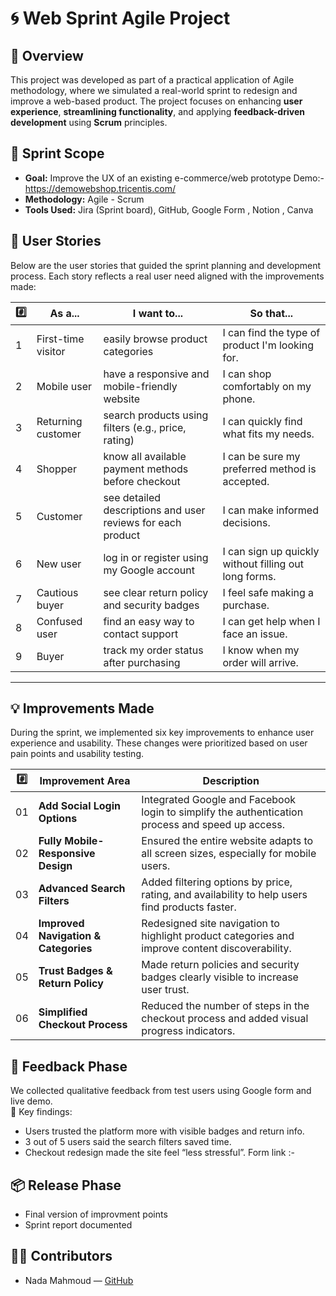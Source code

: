 # 🌀 Web Sprint Agile Project

## 🧠 Overview

This project was developed as part of a practical application of Agile methodology, where we simulated a real-world sprint to redesign and improve a web-based product. The project focuses on enhancing **user experience**, **streamlining functionality**, and applying **feedback-driven development** using **Scrum** principles.


## 🚀 Sprint Scope
  
- **Goal:** Improve the UX of an existing e-commerce/web prototype
  Demo:- https://demowebshop.tricentis.com/
- **Methodology:** Agile - Scrum   
- **Tools Used:** Jira (Sprint board), GitHub, Google Form ,  Notion , Canva


## 👥 User Stories

Below are the user stories that guided the sprint planning and development process. Each story reflects a real user need aligned with the improvements made:

| #️⃣ | As a...               | I want to...                                                                 | So that...                                                       |
|-----|------------------------|------------------------------------------------------------------------------|------------------------------------------------------------------|
| 1   | First-time visitor     | easily browse product categories                                             | I can find the type of product I'm looking for.                 |
| 2   | Mobile user            | have a responsive and mobile-friendly website                                | I can shop comfortably on my phone.                             |
| 3   | Returning customer     | search products using filters (e.g., price, rating)                          | I can quickly find what fits my needs.                          |
| 4   | Shopper                | know all available payment methods before checkout                           | I can be sure my preferred method is accepted.                 |
| 5   | Customer               | see detailed descriptions and user reviews for each product                  | I can make informed decisions.                                  |
| 6   | New user               | log in or register using my Google account                                   | I can sign up quickly without filling out long forms.           |
| 7   | Cautious buyer         | see clear return policy and security badges                                  | I feel safe making a purchase.                                  |
| 8   | Confused user          | find an easy way to contact support                                          | I can get help when I face an issue.                            |
| 9   | Buyer                  | track my order status after purchasing                                       | I know when my order will arrive.                               |

---

## 💡 Improvements Made

During the sprint, we implemented six key improvements to enhance user experience and usability. These changes were prioritized based on user pain points and usability testing.

| #️⃣ | Improvement Area                      | Description |
|-----|----------------------------------------|-------------|
| 01  | **Add Social Login Options**           | Integrated Google and Facebook login to simplify the authentication process and speed up access. |
| 02  | **Fully Mobile-Responsive Design**     | Ensured the entire website adapts to all screen sizes, especially for mobile users. |
| 03  | **Advanced Search Filters**            | Added filtering options by price, rating, and availability to help users find products faster. |
| 04  | **Improved Navigation & Categories**   | Redesigned site navigation to highlight product categories and improve content discoverability. |
| 05  | **Trust Badges & Return Policy**       | Made return policies and security badges clearly visible to increase user trust. |
| 06  | **Simplified Checkout Process**        | Reduced the number of steps in the checkout process and added visual progress indicators. |



## 🔁 Feedback Phase

We collected qualitative feedback from test users using  Google form and live demo.  
🔎 Key findings:
- Users trusted the platform more with visible badges and return info.
- 3 out of 5 users said the search filters saved time.
- Checkout redesign made the site feel “less stressful”.
  Form link :-
  
## 📦 Release Phase

- Final version of improvment points 
- Sprint report documented 


## 🙋‍♀️ Contributors

- Nada Mahmoud — [GitHub](https://github.com/nadamahmoud00)  


